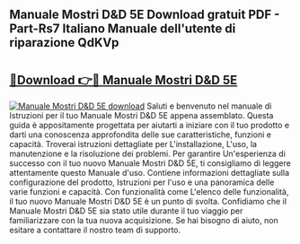 ## Manuale Mostri D&D 5E Download gratuit PDF - Part-Rs7 Italiano Manuale dell'utente di riparazione QdKVp

# <h2><a href="http://dfa9xo.blite.top/?on=Manuale+Mostri+D%26D+5E">🔗Download 👉🔴 Manuale Mostri D&D 5E</a></h2>

[![Manuale Mostri D&D 5E download](https://i.imgur.com/lujVjoI.png)](http://dfa9xo.blite.top/?on=Manuale+Mostri+D%26D+5E)
Saluti e benvenuto nel manuale di Istruzioni per il tuo Manuale Mostri D&D 5E appena assemblato. Questa guida è appositamente progettata per aiutarti a iniziare con il tuo prodotto e darti una conoscenza approfondita delle sue caratteristiche, funzioni e capacità. Troverai istruzioni dettagliate per L'installazione, L'uso, la manutenzione e la risoluzione dei problemi. Per garantire Un'esperienza di successo con il tuo nuovo Manuale Mostri D&D 5E, ti consigliamo di leggere attentamente questo Manuale d'uso. Contiene informazioni dettagliate sulla configurazione del prodotto, Istruzioni per l'uso e una panoramica delle varie funzioni e capacità. Con funzionalità come L'elenco delle funzionalità, il tuo nuovo Manuale Mostri D&D 5E è un punto di svolta. Confidiamo che il Manuale Mostri D&D 5E sia stato utile durante il tuo viaggio per familiarizzare con la tua nuova acquisizione. Se hai bisogno di aiuto, non esitare a contattare il nostro team di supporto.
